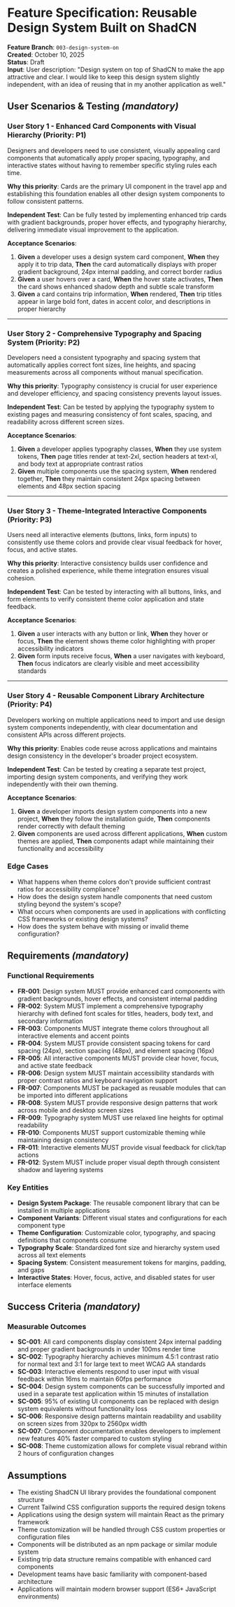 # Feature Specification: Reusable Design System Built on ShadCN

**Feature Branch**: `003-design-system-on`  
**Created**: October 10, 2025  
**Status**: Draft  
**Input**: User description: "Design system on top of ShadCN to make the app attractive and clear. I would like to keep this design system slightly independent, with an idea of reusing that in my another application as well."

## User Scenarios & Testing *(mandatory)*

### User Story 1 - Enhanced Card Components with Visual Hierarchy (Priority: P1)

Designers and developers need to use consistent, visually appealing card components that automatically apply proper spacing, typography, and interactive states without having to remember specific styling rules each time.

**Why this priority**: Cards are the primary UI component in the travel app and establishing this foundation enables all other design system components to follow consistent patterns.

**Independent Test**: Can be fully tested by implementing enhanced trip cards with gradient backgrounds, proper hover effects, and typography hierarchy, delivering immediate visual improvement to the application.

**Acceptance Scenarios**:

1. **Given** a developer uses a design system card component, **When** they apply it to trip data, **Then** the card automatically displays with proper gradient background, 24px internal padding, and correct border radius
2. **Given** a user hovers over a card, **When** the hover state activates, **Then** the card shows enhanced shadow depth and subtle scale transform
3. **Given** a card contains trip information, **When** rendered, **Then** trip titles appear in large bold font, dates in accent color, and descriptions in proper hierarchy

---

### User Story 2 - Comprehensive Typography and Spacing System (Priority: P2)

Developers need a consistent typography and spacing system that automatically applies correct font sizes, line heights, and spacing measurements across all components without manual specification.

**Why this priority**: Typography consistency is crucial for user experience and developer efficiency, and spacing consistency prevents layout issues.

**Independent Test**: Can be tested by applying the typography system to existing pages and measuring consistency of font scales, spacing, and readability across different screen sizes.

**Acceptance Scenarios**:

1. **Given** a developer applies typography classes, **When** they use system tokens, **Then** page titles render at text-2xl, section headers at text-xl, and body text at appropriate contrast ratios
2. **Given** multiple components use the spacing system, **When** rendered together, **Then** they maintain consistent 24px spacing between elements and 48px section spacing

---

### User Story 3 - Theme-Integrated Interactive Components (Priority: P3)

Users need all interactive elements (buttons, links, form inputs) to consistently use theme colors and provide clear visual feedback for hover, focus, and active states.

**Why this priority**: Interactive consistency builds user confidence and creates a polished experience, while theme integration ensures visual cohesion.

**Independent Test**: Can be tested by interacting with all buttons, links, and form elements to verify consistent theme color application and state feedback.

**Acceptance Scenarios**:

1. **Given** a user interacts with any button or link, **When** they hover or focus, **Then** the element shows theme color highlighting with proper accessibility indicators
2. **Given** form inputs receive focus, **When** a user navigates with keyboard, **Then** focus indicators are clearly visible and meet accessibility standards

---

### User Story 4 - Reusable Component Library Architecture (Priority: P4)

Developers working on multiple applications need to import and use design system components independently, with clear documentation and consistent APIs across different projects.

**Why this priority**: Enables code reuse across applications and maintains design consistency in the developer's broader project ecosystem.

**Independent Test**: Can be tested by creating a separate test project, importing design system components, and verifying they work independently with their own theming.

**Acceptance Scenarios**:

1. **Given** a developer imports design system components into a new project, **When** they follow the installation guide, **Then** components render correctly with default theming
2. **Given** components are used across different applications, **When** custom themes are applied, **Then** components adapt while maintaining their functionality and accessibility

### Edge Cases

- What happens when theme colors don't provide sufficient contrast ratios for accessibility compliance?
- How does the design system handle components that need custom styling beyond the system's scope?
- What occurs when components are used in applications with conflicting CSS frameworks or existing design systems?
- How does the system behave with missing or invalid theme configuration?

## Requirements *(mandatory)*

### Functional Requirements

- **FR-001**: Design system MUST provide enhanced card components with gradient backgrounds, hover effects, and consistent internal padding
- **FR-002**: System MUST implement a comprehensive typography hierarchy with defined font scales for titles, headers, body text, and secondary information
- **FR-003**: Components MUST integrate theme colors throughout all interactive elements and accent points
- **FR-004**: System MUST provide consistent spacing tokens for card spacing (24px), section spacing (48px), and element spacing (16px)
- **FR-005**: All interactive components MUST provide clear hover, focus, and active state feedback
- **FR-006**: Design system MUST maintain accessibility standards with proper contrast ratios and keyboard navigation support
- **FR-007**: Components MUST be packaged as reusable modules that can be imported into different applications
- **FR-008**: System MUST provide responsive design patterns that work across mobile and desktop screen sizes
- **FR-009**: Typography system MUST use relaxed line heights for optimal readability
- **FR-010**: Components MUST support customizable theming while maintaining design consistency
- **FR-011**: Interactive elements MUST provide visual feedback for click/tap actions
- **FR-012**: System MUST include proper visual depth through consistent shadow and layering systems

### Key Entities

- **Design System Package**: The reusable component library that can be installed in multiple applications
- **Component Variants**: Different visual states and configurations for each component type
- **Theme Configuration**: Customizable color, typography, and spacing definitions that components consume
- **Typography Scale**: Standardized font size and hierarchy system used across all text elements
- **Spacing System**: Consistent measurement tokens for margins, padding, and gaps
- **Interactive States**: Hover, focus, active, and disabled states for user interface elements

## Success Criteria *(mandatory)*

### Measurable Outcomes

- **SC-001**: All card components display consistent 24px internal padding and proper gradient backgrounds in under 100ms render time
- **SC-002**: Typography hierarchy achieves minimum 4.5:1 contrast ratio for normal text and 3:1 for large text to meet WCAG AA standards
- **SC-003**: Interactive elements respond to user input with visual feedback within 16ms to maintain 60fps performance
- **SC-004**: Design system components can be successfully imported and used in a separate test application within 15 minutes of installation
- **SC-005**: 95% of existing UI components can be replaced with design system equivalents without functionality loss
- **SC-006**: Responsive design patterns maintain readability and usability on screen sizes from 320px to 2560px width
- **SC-007**: Component documentation enables developers to implement new features 40% faster compared to custom styling
- **SC-008**: Theme customization allows for complete visual rebrand within 2 hours of configuration changes

## Assumptions

- The existing ShadCN UI library provides the foundational component structure
- Current Tailwind CSS configuration supports the required design tokens
- Applications using the design system will maintain React as the primary framework
- Theme customization will be handled through CSS custom properties or configuration files
- Components will be distributed as an npm package or similar module system
- Existing trip data structure remains compatible with enhanced card components
- Development teams have basic familiarity with component-based architecture
- Applications will maintain modern browser support (ES6+ JavaScript environments)
